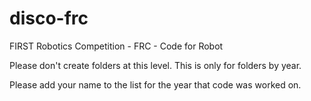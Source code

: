 disco-frc
=========

FIRST Robotics Competition - FRC - Code for Robot

Please don't create folders at this level.  This is only for folders by year. 

Please add your name to the list for the year that code was worked on.  



